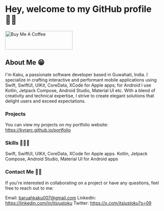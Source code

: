 
# Hey, welcome to my GitHub profile 👋🏼
<a href="https://www.buymeacoffee.com/kvrarc" target="_blank"><img src="https://cdn.buymeacoffee.com/buttons/v2/default-yellow.png" alt="Buy Me A Coffee" style="height: 60px !important;width: 217px !important;" ></a>

## About Me 😁

I'm Kaku, a passionate software developer based in Guwahati, India. I specialize in crafting interactive and performant mobile applications using Swift, SwiftUI, UIKit, CoreData, XCode for Apple apps; for Android I use Kotlin, Jetpack Compose, Android Studio, Material UI etc. With a blend of creativity and technical expertise, I strive to create elegant solutions that delight users and exceed expectations.

### Projects

You can view my projects on my portfolio website:
https://kvrarc.github.io/portfolio

### Skills 🧑🏻‍💻

Swift, SwiftUI, UIKit, CoreData, XCode for Apple apps.
Kotlin, Jetpack Compose, Android Studio, Material UI for Android apps

### Contact Me 🤙🏼

If you're interested in collaborating on a project or have any questions, feel free to reach out to me:

Email: baruahkaku007@gmail.com
LinkedIn: https://linkedin.com/in/itsjustoku
Twitter: https://x.com/itsjustoku?s=09
